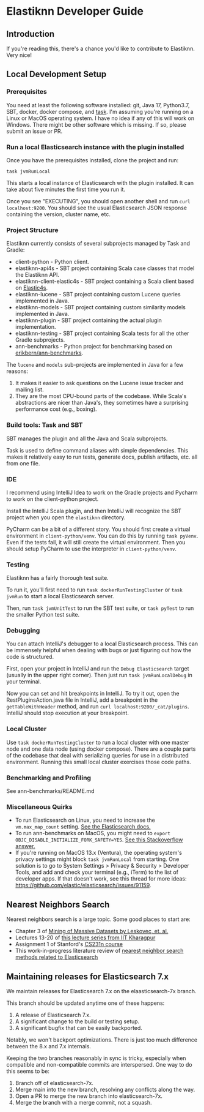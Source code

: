 # Elastiknn Developer Guide

## Introduction

If you're reading this, there's a chance you'd like to contribute to Elastiknn. Very nice!

## Local Development Setup

### Prerequisites

You need at least the following software installed: git, Java 17, Python3.7, SBT, docker, docker compose, and [task](https://taskfile.dev).
I'm assuming you're running on a Linux or MacOS operating system.
I have no idea if any of this will work on Windows.
There might be other software which is missing. 
If so, please submit an issue or PR.

### Run a local Elasticsearch instance with the plugin installed

Once you have the prerequisites installed, clone the project and run:

```
task jvmRunLocal
```

This starts a local instance of Elasticsearch with the plugin installed. 
It can take about five minutes the first time you run it. 

Once you see "EXECUTING", you should open another shell and run `curl localhost:9200`.
You should see the usual Elasticsearch JSON response containing the version, cluster name, etc.

### Project Structure

Elastiknn currently consists of several subprojects managed by Task and Gradle:

- client-python - Python client.
- elastiknn-api4s - SBT project containing Scala case classes that model the Elastiknn API.
- elastiknn-client-elastic4s - SBT project containing a Scala client based on [Elastic4s](https://github.com/sksamuel/elastic4s).
- elastiknn-lucene - SBT project containing custom Lucene queries implemented in Java.
- elastiknn-models - SBT project containing custom similarity models implemented in Java.
- elastiknn-plugin - SBT project containing the actual plugin implementation.
- elastiknn-testing - SBT project containing Scala tests for all the other Gradle subprojects.
- ann-benchmarks - Python project for benchmarking based on [erikbern/ann-benchmarks](https://github.com/erikbern/ann-benchmarks).

The `lucene` and `models` sub-projects are implemented in Java for a few reasons:

1. It makes it easier to ask questions on the Lucene issue tracker and mailing list.
2. They are the most CPU-bound parts of the codebase. While Scala's abstractions are nicer than Java's, they sometimes 
   have a surprising performance cost (e.g., boxing).

### Build tools: Task and SBT

SBT manages the plugin and all the Java and Scala subprojects.

Task is used to define command aliases with simple dependencies.
This makes it relatively easy to run tests, generate docs, publish artifacts, etc. all from one file.

### IDE

I recommend using IntelliJ Idea to work on the Gradle projects and Pycharm to work on the client-python project.

Install the IntelliJ Scala plugin, and then IntelliJ will recognize the SBT project when you open the `elastiknn` directory.

PyCharm can be a bit of a different story. 
You should first create a virtual environment in `client-python/venv`.
You can do this by running `task pyVenv`. Even if the tests fail, it will still create the virtual environment.
Then you should setup PyCharm to use the interpreter in `client-python/venv`. 

### Testing

Elastiknn has a fairly thorough test suite.

To run it, you'll first need to run `task dockerRunTestingCluster` or `task jvmRun` to start a local Elasticsearch server.

Then, run `task jvmUnitTest` to run the SBT test suite, or `task pyTest` to run the smaller Python test suite.

### Debugging

You can attach IntelliJ's debugger to a local Elasticsearch process.
This can be immensely helpful when dealing with bugs or just figuring out how the code is structured.

First, open your project in IntelliJ and run the `Debug Elasticsearch` target (usually in the upper right corner).
Then just run `task jvmRunLocalDebug` in your terminal.

Now you can set and hit breakpoints in IntelliJ.
To try it out, open the RestPluginsAction.java file in IntelliJ, add a breakpoint in the `getTableWithHeader` method, and run `curl localhost:9200/_cat/plugins`.
IntelliJ should stop execution at your breakpoint.

### Local Cluster

Use `task dockerRunTestingCluster` to run a local cluster with one master node and one data node (using docker compose).
There are a couple parts of the codebase that deal with serializing queries for use in a distributed environment.
Running this small local cluster exercises those code paths.

### Benchmarking and Profiling

See ann-benchmarks/README.md

### Miscellaneous Quirks

- To run Elasticsearch on Linux, you need to increase the `vm.max_map_count` setting. [See the Elasticsearch docs.](https://www.elastic.co/guide/en/elasticsearch/reference/current/vm-max-map-count.html)
- To run ann-benchmarks on MacOS, you might need to `export OBJC_DISABLE_INITIALIZE_FORK_SAFETY=YES`. [See this Stackoverflow answer.](https://stackoverflow.com/a/52230415) 
- If you're running on MacOS 13.x (Ventura), the operating system's privacy settings might block `task jvmRunLocal` from starting. One solution is to go to System Settings > Privacy & Security > Developer Tools, and add and check your terminal (e.g., iTerm) to the list of developer apps. If that doesn't work, see this thread for more ideas: https://github.com/elastic/elasticsearch/issues/91159.

## Nearest Neighbors Search

Nearest neighbors search is a large topic. Some good places to start are:

- Chapter 3 of [Mining of Massive Datasets by Leskovec, et. al.](http://www.mmds.org/)
- Lectures 13-20 of [this lecture series from IIT Kharagpur](https://www.youtube.com/watch?v=06HGoXE6GAs&list=PLbRMhDVUMngekIHyLt8b_3jQR7C0KUCul&index=14)
- Assignment 1 of Stanford's [CS231n course](https://cs231n.github.io/)
- This work-in-progress literature review of [nearest neighbor search methods related to Elasticsearch](https://docs.google.com/document/d/14Z7ZKk9dq29bGeDDmBH6Bsy92h7NvlHoiGhbKTB0YJs/edit)

## Maintaining releases for Elasticsearch 7.x

We maintain releases for Elasticsearch 7.x on the elaasticsearch-7x branch.

This branch should be updated anytime one of these happens:

1. A release of Elasticsearch 7.x.
2. A significant change to the build or testing setup.
3. A significant bugfix that can be easily backported.

Notably, we won't backport optimizations.
There is just too much difference between the 8.x and 7.x internals.

Keeping the two branches reasonably in sync is tricky, especially when compatible and non-compatible commits are interspersed.
One way to do this seems to be:

1. Branch off of elasticsearch-7x.
2. Merge main into the new branch, resolving any conflicts along the way.
3. Open a PR to merge the new branch into elasticsearch-7x.
4. Merge the branch with a merge commit, not a squash.
